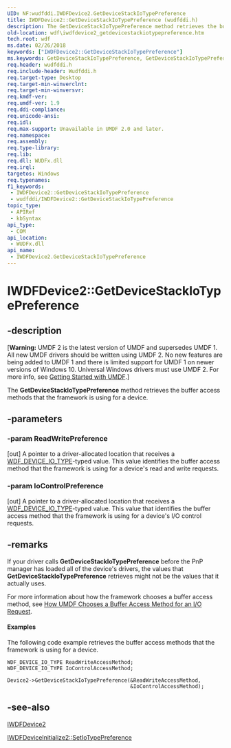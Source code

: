```yaml
---
UID: NF:wudfddi.IWDFDevice2.GetDeviceStackIoTypePreference
title: IWDFDevice2::GetDeviceStackIoTypePreference (wudfddi.h)
description: The GetDeviceStackIoTypePreference method retrieves the buffer access methods that the framework is using for a device.
old-location: wdf\iwdfdevice2_getdevicestackiotypepreference.htm
tech.root: wdf
ms.date: 02/26/2018
keywords: ["IWDFDevice2::GetDeviceStackIoTypePreference"]
ms.keywords: GetDeviceStackIoTypePreference, GetDeviceStackIoTypePreference method, GetDeviceStackIoTypePreference method,IWDFDevice2 interface, IWDFDevice2 interface,GetDeviceStackIoTypePreference method, IWDFDevice2.GetDeviceStackIoTypePreference, IWDFDevice2::GetDeviceStackIoTypePreference, UMDFDeviceObjectRef_f6402826-fe3b-46c7-a4a8-d1d4f74e4b5c.xml, umdf.iwdfdevice2_getdevicestackiotypepreference, wdf.iwdfdevice2_getdevicestackiotypepreference, wudfddi/IWDFDevice2::GetDeviceStackIoTypePreference
req.header: wudfddi.h
req.include-header: Wudfddi.h
req.target-type: Desktop
req.target-min-winverclnt: 
req.target-min-winversvr: 
req.kmdf-ver: 
req.umdf-ver: 1.9
req.ddi-compliance: 
req.unicode-ansi: 
req.idl: 
req.max-support: Unavailable in UMDF 2.0 and later.
req.namespace: 
req.assembly: 
req.type-library: 
req.lib: 
req.dll: WUDFx.dll
req.irql: 
targetos: Windows
req.typenames: 
f1_keywords:
 - IWDFDevice2::GetDeviceStackIoTypePreference
 - wudfddi/IWDFDevice2::GetDeviceStackIoTypePreference
topic_type:
 - APIRef
 - kbSyntax
api_type:
 - COM
api_location:
 - WUDFx.dll
api_name:
 - IWDFDevice2.GetDeviceStackIoTypePreference
---
```


# IWDFDevice2::GetDeviceStackIoTypePreference


## -description

<p class="CCE_Message">[<b>Warning:</b> UMDF 2 is the latest version of UMDF and supersedes UMDF 1.  All new UMDF drivers should be written using UMDF 2.  No new features are being added to UMDF 1 and there is limited support for UMDF 1 on newer versions of Windows 10.  Universal Windows drivers must use UMDF 2.  For more info, see <a href="/windows-hardware/drivers/wdf/getting-started-with-umdf-version-2">Getting Started with UMDF</a>.]

The <b>GetDeviceStackIoTypePreference</b> method retrieves the buffer access methods that the framework is using for a device.

## -parameters

### -param ReadWritePreference 

[out]
A pointer to a driver-allocated location that receives a <a href="/windows-hardware/drivers/ddi/wdfdevice/ne-wdfdevice-_wdf_device_io_type">WDF_DEVICE_IO_TYPE</a>-typed value. This value identifies the buffer access method that the framework is using for a device's read and write requests.

### -param IoControlPreference 

[out]
A pointer to a driver-allocated location that receives a <a href="/windows-hardware/drivers/ddi/wdfdevice/ne-wdfdevice-_wdf_device_io_type">WDF_DEVICE_IO_TYPE</a>-typed value. This value that identifies the buffer access method that the framework is using for a device's I/O control requests.

## -remarks

If your driver calls <b>GetDeviceStackIoTypePreference</b> before the PnP manager has loaded all of the device's drivers, the values that <b>GetDeviceStackIoTypePreference</b> retrieves might not be the values that it actually uses.

For more information about how the framework chooses a buffer access method, see <a href="/windows-hardware/drivers/wdf/accessing-data-buffers-in-wdf-drivers">How UMDF Chooses a Buffer Access Method for an I/O Request</a>.


#### Examples

The following code example retrieves the buffer access methods that the framework is using for a device.


```
WDF_DEVICE_IO_TYPE ReadWriteAccessMethod;
WDF_DEVICE_IO_TYPE IoControlAccessMethod;

Device2->GetDeviceStackIoTypePreference(&ReadWriteAccessMethod,
                                        &IoControlAccessMethod); 
```


## -see-also

<a href="/windows-hardware/drivers/ddi/wudfddi/nn-wudfddi-iwdfdevice2">IWDFDevice2</a>



<a href="/windows-hardware/drivers/ddi/wudfddi/nf-wudfddi-iwdfdeviceinitialize2-setiotypepreference">IWDFDeviceInitialize2::SetIoTypePreference</a>

